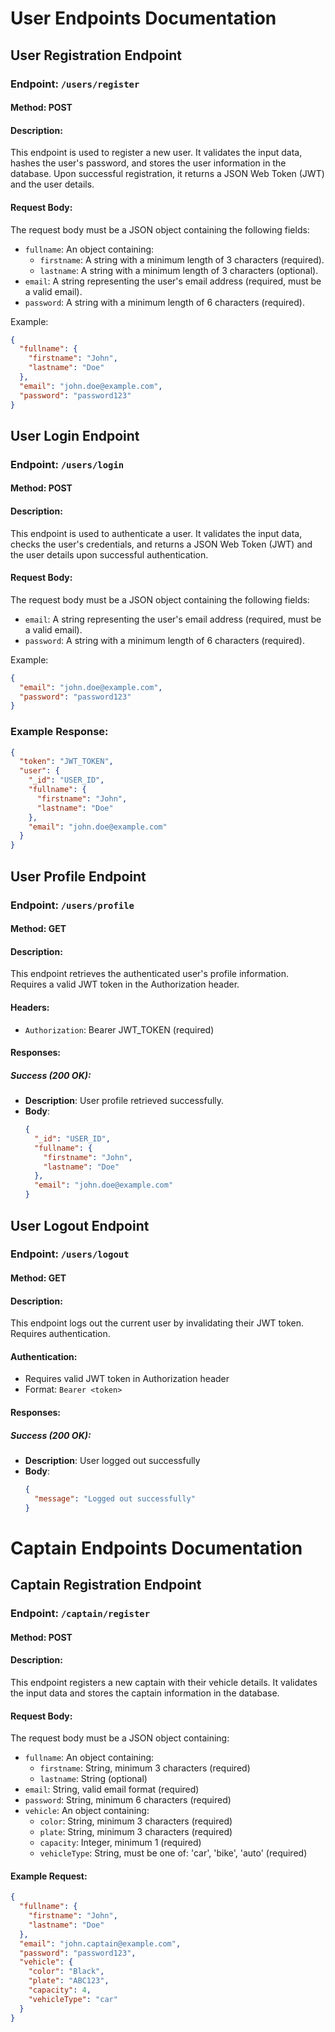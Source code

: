 # User Endpoints Documentation

## User Registration Endpoint

### Endpoint: `/users/register`

#### Method: POST

#### Description:
This endpoint is used to register a new user. It validates the input data, hashes the user's password, and stores the user information in the database. Upon successful registration, it returns a JSON Web Token (JWT) and the user details.

#### Request Body:
The request body must be a JSON object containing the following fields:

- `fullname`: An object containing:
  - `firstname`: A string with a minimum length of 3 characters (required).
  - `lastname`: A string with a minimum length of 3 characters (optional).
- `email`: A string representing the user's email address (required, must be a valid email).
- `password`: A string with a minimum length of 6 characters (required).

Example:
```json
{
  "fullname": {
    "firstname": "John",
    "lastname": "Doe"
  },
  "email": "john.doe@example.com",
  "password": "password123"
}
```

## User Login Endpoint

### Endpoint: `/users/login`

#### Method: POST

#### Description:
This endpoint is used to authenticate a user. It validates the input data, checks the user's credentials, and returns a JSON Web Token (JWT) and the user details upon successful authentication.

#### Request Body:
The request body must be a JSON object containing the following fields:

- `email`: A string representing the user's email address (required, must be a valid email).
- `password`: A string with a minimum length of 6 characters (required).

Example:
```json
{
  "email": "john.doe@example.com",
  "password": "password123"
}
```

### Example Response:
```json
{
  "token": "JWT_TOKEN",
  "user": {
    "_id": "USER_ID",
    "fullname": {
      "firstname": "John",
      "lastname": "Doe"
    },
    "email": "john.doe@example.com"
  }
}
```

## User Profile Endpoint

### Endpoint: `/users/profile`

#### Method: GET

#### Description:
This endpoint retrieves the authenticated user's profile information. Requires a valid JWT token in the Authorization header.

#### Headers:
- `Authorization`: Bearer JWT_TOKEN (required)

#### Responses:

##### Success (200 OK):
- **Description**: User profile retrieved successfully.
- **Body**:
  ```json
  {
    "_id": "USER_ID",
    "fullname": {
      "firstname": "John",
      "lastname": "Doe"
    },
    "email": "john.doe@example.com"
  }
  ```



## User Logout Endpoint

### Endpoint: `/users/logout`

#### Method: GET

#### Description:
This endpoint logs out the current user by invalidating their JWT token. Requires authentication.

#### Authentication:
- Requires valid JWT token in Authorization header
- Format: `Bearer <token>`

#### Responses:

##### Success (200 OK):
- **Description**: User logged out successfully
- **Body**:
  ```json
  {
    "message": "Logged out successfully"
  }

# Captain Endpoints Documentation

## Captain Registration Endpoint

### Endpoint: `/captain/register`

#### Method: POST

#### Description:
This endpoint registers a new captain with their vehicle details. It validates the input data and stores the captain information in the database.

#### Request Body:
The request body must be a JSON object containing:

- `fullname`: An object containing:
  - `firstname`: String, minimum 3 characters (required)
  - `lastname`: String (optional)
- `email`: String, valid email format (required)
- `password`: String, minimum 6 characters (required)
- `vehicle`: An object containing:
  - `color`: String, minimum 3 characters (required)
  - `plate`: String, minimum 3 characters (required)
  - `capacity`: Integer, minimum 1 (required)
  - `vehicleType`: String, must be one of: 'car', 'bike', 'auto' (required)

#### Example Request:
```json
{
  "fullname": {
    "firstname": "John",
    "lastname": "Doe"
  },
  "email": "john.captain@example.com",
  "password": "password123",
  "vehicle": {
    "color": "Black",
    "plate": "ABC123",
    "capacity": 4,
    "vehicleType": "car"
  }
}
